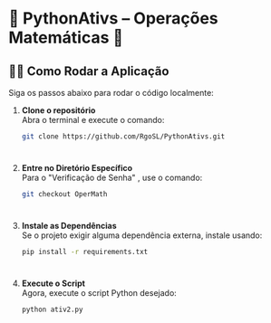 # 🐍 PythonAtivs – Operações Matemáticas 🧮


## 🧑‍💻 Como Rodar a Aplicação

Siga os passos abaixo para rodar o código localmente:

1. **Clone o repositório**  
   Abra o terminal e execute o comando:
   ```bash
   git clone https://github.com/RgoSL/PythonAtivs.git
#
2. **Entre no Diretório Específico**  
   Para o "Verificação de Senha" , use o comando:
   ```bash
   git checkout OperMath

#
3. **Instale as Dependências**  
   Se o projeto exigir alguma dependência externa, instale usando:
   ```bash
   pip install -r requirements.txt
   
#
4. **Execute o Script**  
   Agora, execute o script Python desejado:
   ```bash
   python ativ2.py
